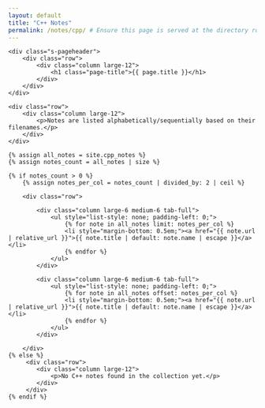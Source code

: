 ```yaml
---
layout: default
title: "C++ Notes"
permalink: /notes/cpp/ # Ensure this page is served at the directory root URL
---
```


<section class="s-content">

    <div class="s-pageheader">
        <div class="row">
            <div class="column large-12">
                <h1 class="page-title">{{ page.title }}</h1>
            </div>
        </div>
    </div>

    <div class="row">
        <div class="column large-12">
            <p>Notes are listed alphabetically/sequentially based on their filenames.</p>
        </div>
    </div>

    {% assign all_notes = site.cpp_notes %}
    {% assign notes_count = all_notes | size %}

    {% if notes_count > 0 %}
        {% assign notes_per_col = notes_count | divided_by: 2 | ceil %}

        <div class="row">

            <div class="column large-6 medium-6 tab-full">
                <ul style="list-style: none; padding-left: 0;">
                    {% for note in all_notes limit: notes_per_col %}
                    <li style="margin-bottom: 0.5em;"><a href="{{ note.url | relative_url }}">{{ note.title | default: note.name | escape }}</a></li>
                    {% endfor %}
                </ul>
            </div>

            <div class="column large-6 medium-6 tab-full">
                <ul style="list-style: none; padding-left: 0;">
                    {% for note in all_notes offset: notes_per_col %}
                    <li style="margin-bottom: 0.5em;"><a href="{{ note.url | relative_url }}">{{ note.title | default: note.name | escape }}</a></li>
                    {% endfor %}
                </ul>
            </div>

        </div>
    {% else %}
         <div class="row">
            <div class="column large-12">
                <p>No C++ notes found in the collection yet.</p>
            </div>
         </div>
    {% endif %}

</section>
